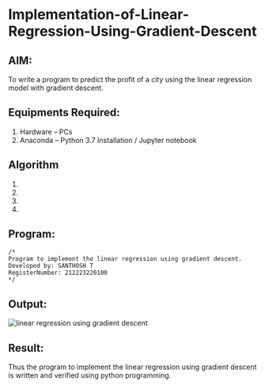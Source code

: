 # Implementation-of-Linear-Regression-Using-Gradient-Descent

## AIM:
To write a program to predict the profit of a city using the linear regression model with gradient descent.

## Equipments Required:
1. Hardware – PCs
2. Anaconda – Python 3.7 Installation / Jupyter notebook

## Algorithm
1. 
2. 
3. 
4. 

## Program:
```
/*
Program to implement the linear regression using gradient descent.
Developed by: SANTHOSH T
RegisterNumber: 212223220100  
*/
```

## Output:
![linear regression using gradient descent](sam.png)


## Result:
Thus the program to implement the linear regression using gradient descent is written and verified using python programming.
